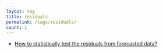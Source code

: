 ```yaml
---
layout: tag
title: residuals
permalink: /tags/residuals/
count: 1
---
```


- [How to statistically test the residuals from forecasted data?](https://clementbm.github.io/study/2023/01/06/residual-errors-electricity-consumption.html)
